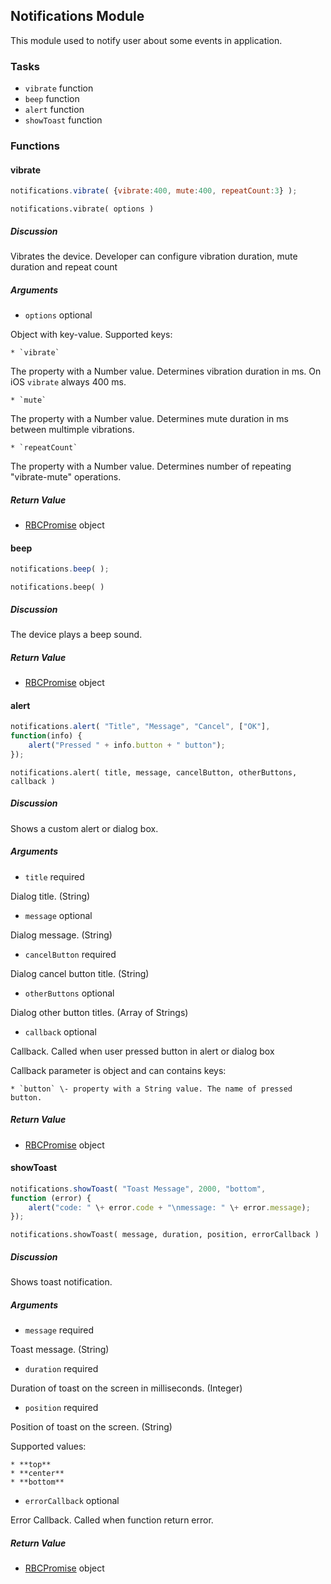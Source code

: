 ## Notifications Module

This module used to notify user about some events in application.

### Tasks

  * `vibrate` function
  * `beep` function
  * `alert` function
  * `showToast` function

### Functions

#### vibrate

```javascript
notifications.vibrate( {vibrate:400, mute:400, repeatCount:3} );
```

`notifications.vibrate( options )`

##### Discussion

Vibrates the device. Developer can configure vibration duration, mute duration
and repeat count

##### Arguments

  * `options` optional

Object with key-value. Supported keys:

    * `vibrate`

The property with a Number value. Determines vibration duration in ms. On iOS `vibrate` always 400 ms.

    * `mute`

The property with a Number value. Determines mute duration in ms between multimple vibrations.

    * `repeatCount`

The property with a Number value. Determines number of repeating "vibrate-mute" operations.

##### Return Value

  * [RBCPromise](#kernel-promise) object

#### beep

```javascript
notifications.beep( );
```

`notifications.beep( )`

##### Discussion

The device plays a beep sound.

##### Return Value

  * [RBCPromise](#kernel-promise) object


#### alert

```javascript
notifications.alert( "Title", "Message", "Cancel", ["OK"],  
function(info) {  
    alert("Pressed " + info.button + " button");  
});
```

`notifications.alert( title, message, cancelButton, otherButtons, callback )`

##### Discussion

Shows a custom alert or dialog box.

##### Arguments

  * `title` required

Dialog title. (String)

  * `message` optional

Dialog message. (String)

  * `cancelButton` required

Dialog cancel button title. (String)

  * `otherButtons` optional

Dialog other button titles. (Array of Strings)

  * `callback` optional

Callback. Called when user pressed button in alert or dialog box

Callback parameter is object and can contains keys:

    * `button` \- property with a String value. The name of pressed button.

##### Return Value

  * [RBCPromise](#kernel-promise) object


#### showToast

```javascript
notifications.showToast( "Toast Message", 2000, "bottom",  
function (error) {  
    alert("code: " \+ error.code + "\nmessage: " \+ error.message);  
});
```

`notifications.showToast( message, duration, position, errorCallback )`

##### Discussion

Shows toast notification.

##### Arguments

  * `message` required

Toast message. (String)

  * `duration` required

Duration of toast on the screen in milliseconds. (Integer)

  * `position` required

Position of toast on the screen. (String)

Supported values:

    * **top**
    * **center**
    * **bottom**

  * `errorCallback` optional

Error Callback. Called when function return error.

##### Return Value

  * [RBCPromise](#kernel-promise) object